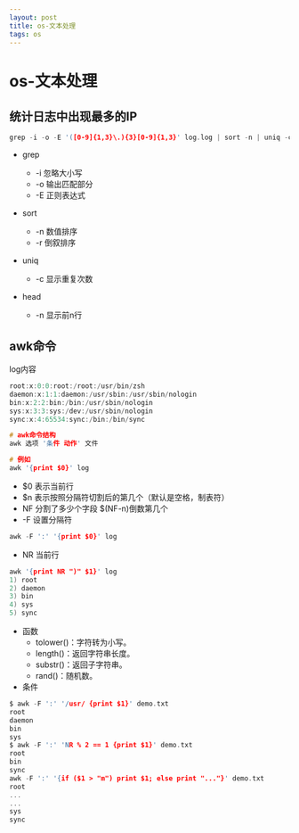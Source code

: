 ```yaml
--- 
layout: post 
title: os-文本处理 
tags: os 
---
```

# os-文本处理
## 统计日志中出现最多的IP
```c
grep -i -o -E '([0-9]{1,3}\.){3}[0-9]{1,3}' log.log | sort -n | uniq -c | sort -n -r | head -10
```
* grep
    * -i 忽略大小写
    * -o 输出匹配部分
    * -E 正则表达式

* sort
    * -n 数值排序
    * -r 倒叙排序

* uniq
    * -c 显示重复次数

* head
    * -n 显示前n行

## awk命令
log内容
```c
root:x:0:0:root:/root:/usr/bin/zsh
daemon:x:1:1:daemon:/usr/sbin:/usr/sbin/nologin
bin:x:2:2:bin:/bin:/usr/sbin/nologin
sys:x:3:3:sys:/dev:/usr/sbin/nologin
sync:x:4:65534:sync:/bin:/bin/sync
```

```c
# awk命令结构
awk 选项 '条件 动作' 文件

# 例如
awk '{print $0}' log

```
* $0 表示当前行
* $n 表示按照分隔符切割后的第几个（默认是空格，制表符）
* NF 分割了多少个字段 $(NF-n)倒数第几个
* -F 设置分隔符
```c
awk -F ':' '{print $0}' log
```
* NR 当前行
```c
awk '{print NR ")" $1}' log
1) root
2) daemon
3) bin
4) sys
5) sync
```
* 函数
    * tolower()：字符转为小写。
    * length()：返回字符串长度。
    * substr()：返回子字符串。
    * rand()：随机数。
* 条件
```c
$ awk -F ':' '/usr/ {print $1}' demo.txt
root
daemon
bin
sys
$ awk -F ':' 'NR % 2 == 1 {print $1}' demo.txt
root
bin
sync
awk -F ':' '{if ($1 > "m") print $1; else print "..."}' demo.txt
root
...
...
sys
sync
```
